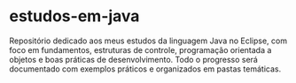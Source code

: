 # estudos-em-java
Repositório dedicado aos meus estudos da linguagem Java no Eclipse, com foco em fundamentos, estruturas de controle, programação orientada a objetos e boas práticas de desenvolvimento. Todo o progresso será documentado com exemplos práticos e organizados em pastas temáticas.
